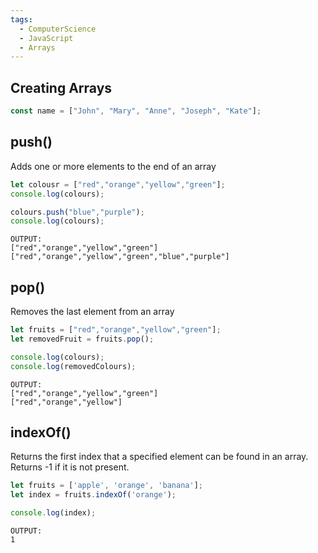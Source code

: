 ```yaml
---
tags:
  - ComputerScience
  - JavaScript
  - Arrays
---
```

## Creating Arrays
``` js 
const name = ["John", "Mary", "Anne", "Joseph", "Kate"];
```

## push()
Adds one or more elements to the end of an array
``` js
let colousr = ["red","orange","yellow","green"];
console.log(colours);

colours.push("blue","purple");
console.log(colours);
```
```
OUTPUT:
["red","orange","yellow","green"]
["red","orange","yellow","green","blue","purple"]
```

## pop()
Removes the last element from an array
``` js
let fruits = ["red","orange","yellow","green"];
let removedFruit = fruits.pop();

console.log(colours);
console.log(removedColours);
```
```
OUTPUT:
["red","orange","yellow","green"]
["red","orange","yellow"]
```

## indexOf()
Returns the first index that a specified element can be found in an array.
Returns -1 if it is not present.
``` js
let fruits = ['apple', 'orange', 'banana'];
let index = fruits.indexOf('orange');

console.log(index);
```
```
OUTPUT:
1
```

